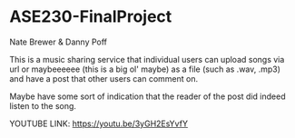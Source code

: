# ASE230-FinalProject

Nate Brewer & Danny Poff


This is a music sharing service that individual users can upload songs via url or maybeeeeee (this is a big ol' maybe) as a file (such as .wav, .mp3) and have a post that other users can comment on. 

Maybe have some sort of indication that the reader of the post did indeed listen to the song.

YOUTUBE LINK: https://youtu.be/3yGH2EsYvfY
